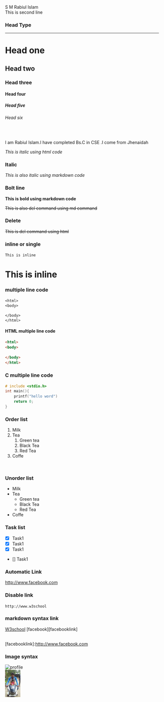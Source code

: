 <!-- markdown tutorial -->
S M Rabiul Islam<br>
This is second line

### Head Type
---
# Head one 
## Head two 

### Head three 

#### Head four 

##### Head five

###### Head six 
<br>

<p> I am Rabiul Islam.I have completed Bs.C in CSE .I come from Jhenaidah </p>

<i>This is italic using html code </i><br>
### Italic

_This is also italic using markdown code_
<br>

### Bolt line
__This is bold using markdown code__

<del>This is also del command using md command </del>
### Delete 

~~This is del command using html~~

### inline or single

`This is inline`
<h1>This is inline</h1>

###  multiple line code
```
<html>
<body>

</body>
</html>
```

#### HTML multiple line code

```html
<html>
<body>

</body>
</html>
```
### C multiple line code
```c
# include <stdio.h>
int main(){
    printf("hello word")
    return 0;
}

```
### Order list
1. Milk
2. Tea 
   1. Green tea
   2. Black Tea
   3. Red Tea
3. Coffe

<br>

### Unorder list
- Milk
- Tea 
   - Green tea
   - Black Tea
   - Red Tea
- Coffe

### Task list
- [x] Task1
- [x] Task1
- [x] Task1
- [] Task1

### Automatic Link
http://www.facebook.com

### Disable link
` http://www.w3school `

### markdown syntax link
[W3school](http://www.w3school)
[facebook][facebooklink]

<!--all link is here -->
[website link]:(http://www.studywithRabiul.com)
<br>
[facebooklink]:http://www.facebook.com

### Image syntax

![profile](.C:\Users\HP\Desktop\gitpractice\pic.jpg)
<br>
<img src="./gitpractice/pic.jpg" width ="50" heaight="50" title = "profile image"/>
